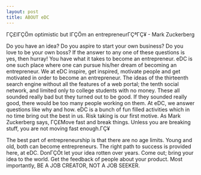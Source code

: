 ```yaml
---
layout: post
title: ABOUT eDC
---
```


ΓÇ£IΓÇÖm optimistic but IΓÇÖm an entrepreneurΓÇªΓÇ¥ - Mark Zuckerberg

Do you have an idea? Do you aspire to start your own business? Do you love to be your own boss? If the answer to any one of these questions is yes, then hurray! You have what it takes to become an entrepreneur. eDC is one such place where one can pursue his/her dream of becoming an entrepreneur. We at eDC inspire, get inspired, motivate people and get motivated in order to become an entrepreneur. The ideas of the thirteenth search engine without all the features of a web portal; the tenth social network, and limited only to college students with no money. These all sounded really bad but they turned out to be good. If they sounded really good, there would be too many people working on them. 
At eDC, we answer questions like why and how. eDC is a bunch of fun filled activities which in no time bring out the best in us. Risk taking is our first motive. As Mark Zuckerberg says, ΓÇ£Move fast and break things. Unless you are breaking stuff, you are not moving fast enough.ΓÇ¥

The best part of entrepreneurship is that there are no age limits. Young and old, both can become entrepreneurs. The right path to success is provided here, at eDC. DonΓÇÖt let your idea rotten over years. Come out; bring your idea to the world. Get the feedback of people about your product. Most importantly, BE A JOB CREATOR, NOT A JOB SEEKER.